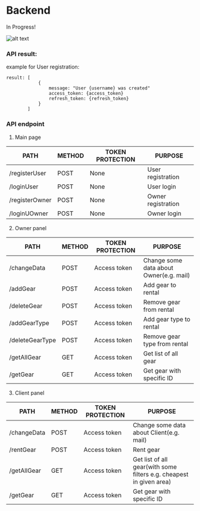 # Backend

In Progress!

![alt text](https://media.giphy.com/media/UcK7JalnjCz0k/giphy.gif)


### API result:

example for User registration:

```
result: [
            {
                message: "User {username} was created"
                access_token: {access_token}
                refresh_token: {refresh_token}
            }
        ]  
```


### API endpoint

1. Main page

PATH | METHOD | TOKEN PROTECTION | PURPOSE
-----|--------|------------------|----------
/registerUser | POST | None | User registration
/loginUser | POST | None | User login
/registerOwner | POST | None | Owner registration
/loginUOwner | POST | None | Owner login

2. Owner panel

PATH | METHOD | TOKEN PROTECTION | PURPOSE
-----|--------|------------------|----------
/changeData | POST | Access token | Change some data about Owner(e.g. mail)
/addGear | POST | Access token | Add gear to rental
/deleteGear | POST | Access token | Remove gear from rental
/addGearType | POST | Access token | Add gear type to rental
/deleteGearType | POST | Access token | Remove gear type from rental
/getAllGear | GET | Access token | Get list of all gear
/getGear | GET | Access token | Get gear with specific ID

3. Client panel

PATH | METHOD | TOKEN PROTECTION | PURPOSE
-----|--------|------------------|----------
/changeData | POST | Access token | Change some data about Client(e.g. mail)
/rentGear | POST | Access token | Rent gear
/getAllGear | GET | Access token | Get list of all gear(with some filters e.g. cheapest in given area)
/getGear | GET | Access token | Get gear with specific ID